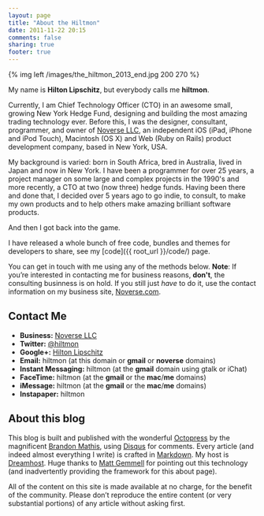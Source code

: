 ```yaml
---
layout: page
title: "About the Hiltmon"
date: 2011-11-22 20:15
comments: false
sharing: true
footer: true
---
```


{% img left /images/the_hiltmon_2013_end.jpg 200 270 %}

My name is **Hilton Lipschitz**, but everybody calls me **hiltmon**.

Currently, I am Chief Technology Officer (CTO) in an awesome small, growing New York Hedge Fund, designing and building the most amazing trading technology ever. Before this, I was the designer, consultant,  programmer, and owner of [Noverse LLC](http://www.noverse.com), an independent iOS (iPad, iPhone and iPod Touch), Macintosh (OS X) and Web (Ruby on Rails) product development company, based in New York, USA.

My background is varied: born in South Africa, bred in Australia, lived in Japan and now in New York.  I have been a programmer for over 25 years, a project manager on some large and complex projects in the 1990's and more recently, a CTO at two (now three) hedge funds.  Having been there and done that, I decided over 5 years ago to go indie, to consult, to make my own products and to help others make amazing brilliant software products.

And then I got back into the game.

I have released a whole bunch of free code, bundles and themes for developers to share, see my [code]({{ root_url }}/code/) page.

You can get in touch with me using any of the methods below.<span class="light"> **Note**: If you’re interested in contacting me for business reasons, **don't**, the consulting businness is on hold. If you still just *have* to do it, use the contact information on my business site, [Noverse.com](http://www.noverse.com).</span>

## Contact Me

* **Business:** [Noverse LLC](http://www.noverse.com)
* **Twitter:** [@hiltmon](http://twitter.com/hiltmon)
* **Google+:** <a rel="me" rel="author" href="https://plus.google.com/113086997418205675032">Hilton Lipschitz</a>
* **Email:** hiltmon (at this domain or **gmail** or **noverse** domains)
* **Instant Messaging:** hiltmon (at the **gmail** domain using gtalk or iChat)
* **FaceTime:** hiltmon (at the **gmail** or the **mac**/**me** domains)
* **iMessage:** hiltmon (at the **gmail** or the **mac**/**me** domains)
* **Instapaper:** hiltmon

## About this blog

This blog is built and published with the wonderful [Octopress](http://octopress.org) by the magnificent [Brandon Mathis](http://brandonmathis.com), using [Disqus](http://www.disqus.com) for comments. Every article (and indeed almost everything I write) is crafted in [Markdown](http://daringfireball.net/projects/markdown/). My host is [Dreamhost](http://dreamhost.com/). Huge thanks to [Matt Gemmell](http://mattgemmell.com) for pointing out this technology (and inadvertently providing the framework for this about page).

All of the content on this site is made available at no charge, for the benefit of the community. Please don’t reproduce the entire content (or very substantial portions) of any article without asking first.
